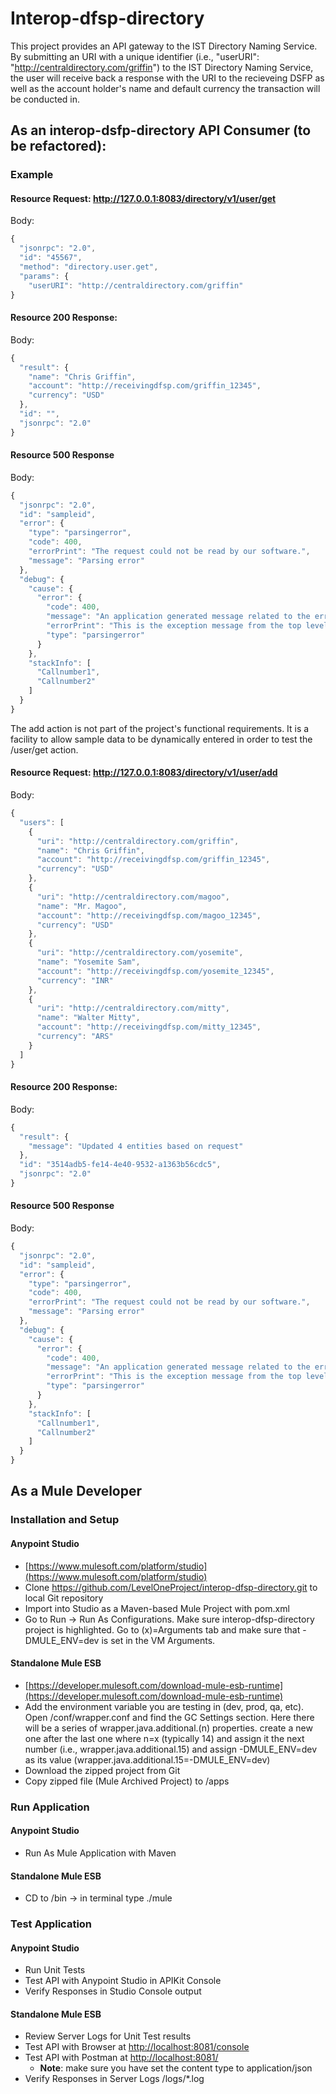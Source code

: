 # Interop-dfsp-directory

This project provides an API gateway to the IST Directory Naming Service.  By submitting an URI  with a unique identifier (i.e., "userURI": "http://centraldirectory.com/griffin") to the IST Directory Naming Service, the user will receive back a response with the URI to the recieveing DSFP as well as the account holder's name and default currency the transaction will be conducted in.

## As an interop-dsfp-directory API Consumer (to be refactored):
### Example
#### Resource Request: http://127.0.0.1:8083/directory/v1/user/get
Body:
```js
{
  "jsonrpc": "2.0",
  "id": "45567",
  "method": "directory.user.get",
  "params": {
    "userURI": "http://centraldirectory.com/griffin"
}
```
#### Resource 200 Response: 
Body:
```js
{
  "result": {
    "name": "Chris Griffin",
    "account": "http://receivingdfsp.com/griffin_12345",
    "currency": "USD"
  },
  "id": "",
  "jsonrpc": "2.0"
}
```
#### Resource 500 Response
Body:
```js
{
  "jsonrpc": "2.0",
  "id": "sampleid",
  "error": {
    "type": "parsingerror",
    "code": 400,
    "errorPrint": "The request could not be read by our software.",
    "message": "Parsing error"
  },
  "debug": {
    "cause": {
      "error": {
        "code": 400,
        "message": "An application generated message related to the error",
        "errorPrint": "This is the exception message from the top level exception",
        "type": "parsingerror"
      }
    },
    "stackInfo": [
      "Callnumber1",
      "Callnumber2"
    ]
  }
}
```
The add action is not part of the project's functional requirements.  It is a facility to allow sample data to be dynamically entered in order to test the /user/get action.

#### Resource Request: http://127.0.0.1:8083/directory/v1/user/add
Body:
```js
{
  "users": [
    {
      "uri": "http://centraldirectory.com/griffin",
      "name": "Chris Griffin",
      "account": "http://receivingdfsp.com/griffin_12345",
      "currency": "USD"
    },
    {
      "uri": "http://centraldirectory.com/magoo",
      "name": "Mr. Magoo",
      "account": "http://receivingdfsp.com/magoo_12345",
      "currency": "USD"
    },
    {
      "uri": "http://centraldirectory.com/yosemite",
      "name": "Yosemite Sam",
      "account": "http://receivingdfsp.com/yosemite_12345",
      "currency": "INR"
    },
    {
      "uri": "http://centraldirectory.com/mitty",
      "name": "Walter Mitty",
      "account": "http://receivingdfsp.com/mitty_12345",
      "currency": "ARS"
    }
  ]
}
```
#### Resource 200 Response: 
Body:
```js
{
  "result": {
    "message": "Updated 4 entities based on request"
  },
  "id": "3514adb5-fe14-4e40-9532-a1363b56cdc5",
  "jsonrpc": "2.0"
}
```
#### Resource 500 Response
Body:
```js
{
  "jsonrpc": "2.0",
  "id": "sampleid",
  "error": {
    "type": "parsingerror",
    "code": 400,
    "errorPrint": "The request could not be read by our software.",
    "message": "Parsing error"
  },
  "debug": {
    "cause": {
      "error": {
        "code": 400,
        "message": "An application generated message related to the error",
        "errorPrint": "This is the exception message from the top level exception",
        "type": "parsingerror"
      }
    },
    "stackInfo": [
      "Callnumber1",
      "Callnumber2"
    ]
  }
}
```

## As a Mule Developer

### Installation and Setup

#### Anypoint Studio
* [https://www.mulesoft.com/platform/studio](https://www.mulesoft.com/platform/studio)
* Clone https://github.com/LevelOneProject/interop-dfsp-directory.git to local Git repository
* Import into Studio as a Maven-based Mule Project with pom.xml
* Go to Run -> Run As Configurations.  Make sure interop-dfsp-directory project is highlighted.  Go to (x)=Arguments tab and make sure that -DMULE_ENV=dev is set in the VM Arguments.

#### Standalone Mule ESB
* [https://developer.mulesoft.com/download-mule-esb-runtime](https://developer.mulesoft.com/download-mule-esb-runtime)
* Add the environment variable you are testing in (dev, prod, qa, etc).  Open <Mule Installation Directory>/conf/wrapper.conf and find the GC Settings section.  Here there will be a series of wrapper.java.additional.(n) properties.  create a new one after the last one where n=x (typically 14) and assign it the next number (i.e., wrapper.java.additional.15) and assign -DMULE_ENV=dev as its value (wrapper.java.additional.15=-DMULE_ENV=dev)
* Download the zipped project from Git
* Copy zipped file (Mule Archived Project) to <Mule Installation Directory>/apps

### Run Application

#### Anypoint Studio
* Run As Mule Application with Maven

#### Standalone Mule ESB
* CD to <Mule Installation Directory>/bin -> in terminal type ./mule

### Test Application

#### Anypoint Studio
* Run Unit Tests
* Test API with Anypoint Studio in APIKit Console
* Verify Responses in Studio Console output

#### Standalone Mule ESB
* Review Server Logs for Unit Test results
* Test API with Browser at [http://localhost:8081/console](http://localhost:8083/directory/v1/console/)
* Test API with Postman at [http://localhost:8081/](http://localhost:8083/directory/v1/user/get)
  * **Note**: make sure you have set the content type to application/json 
* Verify Responses in Server Logs <Mule Installation Directory>/logs/*.log
